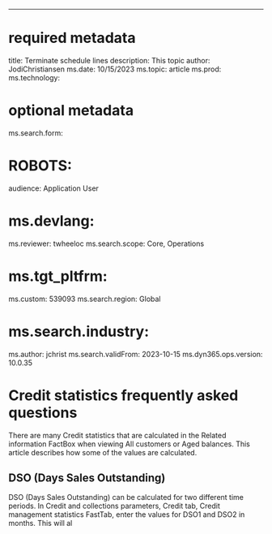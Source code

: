 ---
# required metadata

title: Terminate schedule lines
description: This topic 
author: JodiChristiansen
ms.date: 10/15/2023
ms.topic: article
ms.prod: 
ms.technology: 

# optional metadata

ms.search.form:  
# ROBOTS: 
audience: Application User
# ms.devlang: 
ms.reviewer: twheeloc
ms.search.scope: Core, Operations
# ms.tgt_pltfrm: 
ms.custom: 539093
ms.search.region: Global
# ms.search.industry: 
ms.author: jchrist
ms.search.validFrom: 2023-10-15
ms.dyn365.ops.version: 10.0.35

# Credit statistics frequently asked questions

There are many Credit statistics that are calculated in the Related information FactBox when viewing All customers or Aged balances. This article describes how some of the values are calculated. 

## DSO (Days Sales Outstanding)

DSO (Days Sales Outstanding) can be calculated for two different time periods. In Credit and collections parameters, Credit tab, Credit management statistics FastTab, enter the values for DSO1 and DSO2 in months. This will al

